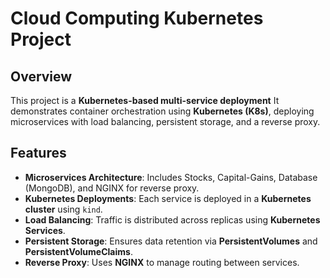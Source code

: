 # Cloud Computing Kubernetes Project

## Overview
This project is a **Kubernetes-based multi-service deployment**
It demonstrates container orchestration using **Kubernetes (K8s)**, deploying microservices with load balancing, persistent storage, and a reverse proxy.

## Features
- **Microservices Architecture**: Includes Stocks, Capital-Gains, Database (MongoDB), and NGINX for reverse proxy.
- **Kubernetes Deployments**: Each service is deployed in a **Kubernetes cluster** using `kind`.
- **Load Balancing**: Traffic is distributed across replicas using **Kubernetes Services**.
- **Persistent Storage**: Ensures data retention via **PersistentVolumes** and **PersistentVolumeClaims**.
- **Reverse Proxy**: Uses **NGINX** to manage routing between services.
